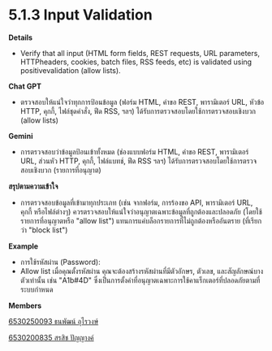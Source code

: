 # 5.1.3 Input Validation

**Details**
- Verify that all input (HTML form fields, REST requests, URL parameters, HTTPheaders, cookies, batch files, RSS feeds, etc) is validated using positivevalidation (allow lists). 



 **Chat GPT**
- ตรวจสอบให้แน่ใจว่าทุกการป้อนข้อมูล (ฟอร์ม HTML, คำขอ REST, พารามิเตอร์ URL, หัวข้อ HTTP, คุกกี้, ไฟล์ชุดคำสั่ง, ฟีด RSS, ฯลฯ) ได้รับการตรวจสอบโดยใช้การตรวจสอบเชิงบวก (allow lists) 



**Gemini**
- การตรวจสอบว่าข้อมูลป้อนเข้าทั้งหมด (ช่องแบบฟอร์ม HTML, คำขอ REST, พารามิเตอร์ URL, ส่วนหัว HTTP, คุกกี้, ไฟล์แบทช์, ฟีด RSS ฯลฯ) ได้รับการตรวจสอบโดยใช้การตรวจสอบเชิงบวก (รายการที่อนุญาต)


**สรุปตามความเข้าใจ**
- การตรวจสอบข้อมูลที่เข้ามาทุกประเภท (เช่น จากฟอร์ม, การร้องขอ API, พารามิเตอร์ URL, คุกกี้ หรือไฟล์ต่างๆ) ควรตรวจสอบให้แน่ใจว่าอนุญาตเฉพาะข้อมูลที่ถูกต้องและปลอดภัย (โดยใช้รายการที่อนุญาตหรือ "allow list") แทนการแค่บล็อกรายการที่ไม่ถูกต้องหรืออันตราย (ที่เรียกว่า "block list")


**Example**
- การใช้รหัสผ่าน (Password):
- Allow list เมื่อคุณตั้งรหัสผ่าน คุณจะต้องสร้างรหัสผ่านที่มีตัวอักษร, ตัวเลข, และสัญลักษณ์บางตัวเท่านั้น เช่น "A1b#4D" ซึ่งเป็นการตั้งค่าที่อนุญาตเฉพาะการใช้คาแร็กเตอร์ที่ปลอดภัยตามที่ระบบกำหนด

 
**Members**

[6530250093 ธนพัฒน์ อุไรวงษ์](https://friday1313.github.io)

[6530200835 สรสิช ปัญญางค์](https://bossmahob.github.io)
